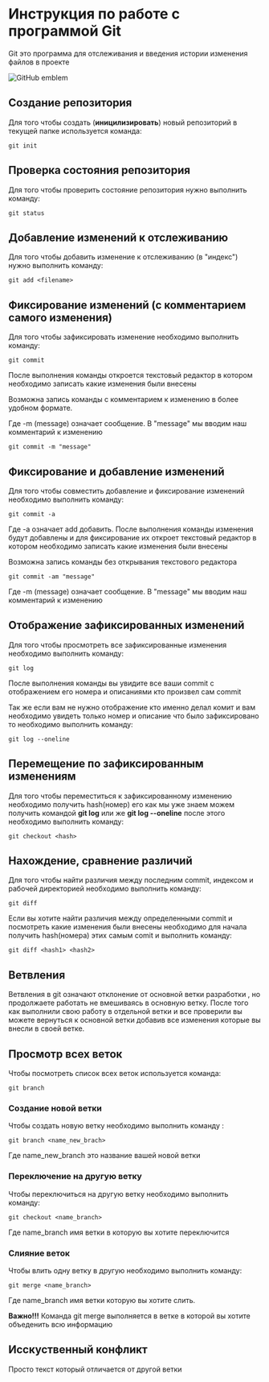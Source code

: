 # Инструкция по работе с программой Git

Git это программа для отслеживания и введения истории изменения файлов в проекте

![GitHub emblem](github-cover2332.jpg)

## Создание репозитория

Для того чтобы создать (**иницилизировать**) новый репозиторий в текущей папке используется команда:

    git init

## Проверка состояния репозитория

Для того чтобы проверить состояние репозитория нужно выполнить команду:

    git status

## Добавление изменений к отслеживанию

Для того чтобы добавить изменение к отслеживанию (в "индекс") нужно выполнить команду:

    git add <filename>

## Фиксирование изменений (с комментарием самого изменения)

Для того чтобы зафиксировать изменение необходимо выполнить команду:
    
    git commit

После выполнения команды откроется текстовый редактор в котором необходимо  записать какие изменения были внесены

Возможна запись команды с комментарием к изменению в более удобном формате.

Где -m (message) означает сообщение. В "message" мы вводим наш комментарий к изменению

    git commit -m "message"

## Фиксирование и добавление изменений

Для того чтобы совместить добавление и фиксирование изменений необходимо выполнить команду:

    git commit -a

Где -a означает add добавить.
После выполнения команды изменения будут добавлены и для фиксирование их откроет текстовый редактор в котором необходимо записать какие изменения были внесены

Возможна запись команды без открывания текстового редактора

    git commit -am "message"

Где -m (message) означает сообщение. В "message" мы вводим наш комментарий к изменению

## Отображение зафиксированных изменений

Для того чтобы просмотреть все зафиксированные изменения необходимо выполнить команду:

    git log

После выполнения команды вы увидите все ваши commit с отображением его номера и описаниями кто произвел сам commit

Так же если вам не нужно отображение кто именно делал комит и вам необходимо увидеть только номер и описание что было зафиксировано то необходимо выполнить команду:

    git log --oneline

## Перемещение по зафиксированным изменениям

Для того чтобы переместиться к зафиксированному изменению необходимо получить hash(номер) его как мы уже знаем можем получить командой **git log** или же **git log --oneline** после этого необходимо выполнить команду:

    git checkout <hash>

## Нахождение, сравнение различий

Для того чтобы найти различия между последним commit, индексом и рабочей директорией необходимо выполнить команду:

    git diff

Если вы хотите найти различия между определенными commit и посмотреть какие изменения были внесены необходимо для начала получить hash(номера) этих самым comit и выполнить команду:

    git diff <hash1> <hash2>


## Ветвления

Ветвления в git означают отклонение от основной ветки разработки , но продолжаете работать не вмешиваясь в основную ветку. После того как выполнили свою работу в отдельной ветки и все проверили вы можете вернуться к основной ветки добавив все изменения которые вы внесли в своей ветке.

## Просмотр всех веток

Чтобы посмотреть список всех веток используется команда:

    git branch

### Создание новой ветки

Чтобы создать новую ветку необходимо выполнить команду :

    git branch <name_new_brach>

Где name_new_branch это название вашей новой ветки

### Переключение на другую ветку

Чтобы переключиться на другую ветку необходимо выполнить команду:

    git checkout <name_branch>

Где name_branch имя ветки в которую вы хотите переключится

### Слияние веток

Чтобы влить одну ветку в другую необходимо выполнить команду:

    git merge <name_branch>

Где name_branch имя ветки которую вы хотите слить.

**Важно!!!**
Команда git merge выполняется в ветке в которой вы хотите объеденить всю информацию

## Исскуственный конфликт

Просто текст который отличается от другой ветки